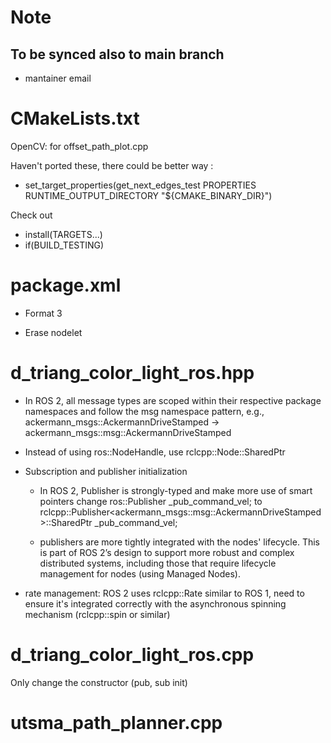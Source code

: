 # Note
## To be synced also to main branch
- mantainer email


# CMakeLists.txt
OpenCV: for offset_path_plot.cpp

Haven't ported these, there could be better way :

- set_target_properties(get_next_edges_test PROPERTIES
    RUNTIME_OUTPUT_DIRECTORY "${CMAKE_BINARY_DIR}")

Check out 
- install(TARGETS...) 
- if(BUILD_TESTING)

# package.xml
- Format 3

- Erase <depend>nodelet</depend>

# d_triang_color_light_ros.hpp

- In ROS 2, all message types are scoped within their respective package namespaces and follow the msg namespace pattern, e.g., ackermann_msgs::AckermannDriveStamped -> ackermann_msgs::msg::AckermannDriveStamped

- Instead of using ros::NodeHandle, use rclcpp::Node::SharedPtr

- Subscription and publisher initialization

    - In ROS 2, Publisher is strongly-typed and make more use of smart pointers
    change ros::Publisher _pub_command_vel; to rclcpp::Publisher<ackermann_msgs::msg::AckermannDriveStamped>::SharedPtr _pub_command_vel;

    - publishers are more tightly integrated with the nodes' lifecycle.  This is part of ROS 2’s design to support more robust and complex distributed systems, including those that require lifecycle management for nodes (using Managed Nodes).

- rate management: ROS 2 uses rclcpp::Rate similar to ROS 1, need to ensure it's integrated correctly with the asynchronous spinning mechanism (rclcpp::spin or similar)

# d_triang_color_light_ros.cpp
Only change the constructor (pub, sub init)

# utsma_path_planner.cpp
